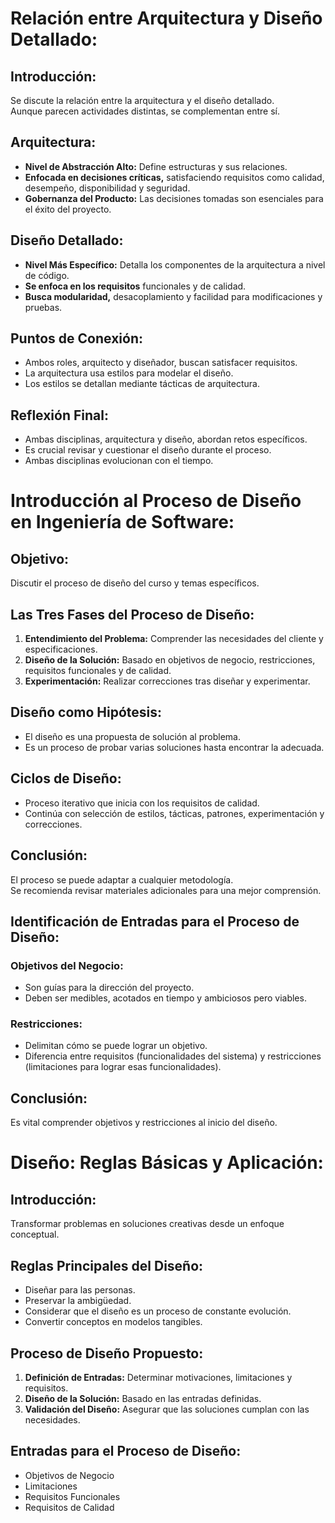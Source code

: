 # Relación entre Arquitectura y Diseño Detallado:

## Introducción:

Se discute la relación entre la arquitectura y el diseño detallado.  
Aunque parecen actividades distintas, se complementan entre sí.

## Arquitectura:

- **Nivel de Abstracción Alto:** Define estructuras y sus relaciones.
- **Enfocada en decisiones críticas,** satisfaciendo requisitos como calidad, desempeño, disponibilidad y seguridad.
- **Gobernanza del Producto:** Las decisiones tomadas son esenciales para el éxito del proyecto.

## Diseño Detallado:

- **Nivel Más Específico:** Detalla los componentes de la arquitectura a nivel de código.
- **Se enfoca en los requisitos** funcionales y de calidad.
- **Busca modularidad,** desacoplamiento y facilidad para modificaciones y pruebas.

## Puntos de Conexión:

- Ambos roles, arquitecto y diseñador, buscan satisfacer requisitos.
- La arquitectura usa estilos para modelar el diseño.
- Los estilos se detallan mediante tácticas de arquitectura.

## Reflexión Final:

- Ambas disciplinas, arquitectura y diseño, abordan retos específicos.
- Es crucial revisar y cuestionar el diseño durante el proceso.
- Ambas disciplinas evolucionan con el tiempo.

# Introducción al Proceso de Diseño en Ingeniería de Software:

## Objetivo:

Discutir el proceso de diseño del curso y temas específicos.

## Las Tres Fases del Proceso de Diseño:

1. **Entendimiento del Problema:** Comprender las necesidades del cliente y especificaciones.
2. **Diseño de la Solución:** Basado en objetivos de negocio, restricciones, requisitos funcionales y de calidad.
3. **Experimentación:** Realizar correcciones tras diseñar y experimentar.

## Diseño como Hipótesis:

- El diseño es una propuesta de solución al problema.
- Es un proceso de probar varias soluciones hasta encontrar la adecuada.

## Ciclos de Diseño:

- Proceso iterativo que inicia con los requisitos de calidad.
- Continúa con selección de estilos, tácticas, patrones, experimentación y correcciones.

## Conclusión:

El proceso se puede adaptar a cualquier metodología.  
Se recomienda revisar materiales adicionales para una mejor comprensión.

## Identificación de Entradas para el Proceso de Diseño:

### Objetivos del Negocio:

- Son guías para la dirección del proyecto.
- Deben ser medibles, acotados en tiempo y ambiciosos pero viables.

### Restricciones:

- Delimitan cómo se puede lograr un objetivo.
- Diferencia entre requisitos (funcionalidades del sistema) y restricciones (limitaciones para lograr esas funcionalidades).

## Conclusión:

Es vital comprender objetivos y restricciones al inicio del diseño.

# Diseño: Reglas Básicas y Aplicación:

## Introducción:

Transformar problemas en soluciones creativas desde un enfoque conceptual.

## Reglas Principales del Diseño:

- Diseñar para las personas.
- Preservar la ambigüedad.
- Considerar que el diseño es un proceso de constante evolución.
- Convertir conceptos en modelos tangibles.

## Proceso de Diseño Propuesto:

1. **Definición de Entradas:** Determinar motivaciones, limitaciones y requisitos.
2. **Diseño de la Solución:** Basado en las entradas definidas.
3. **Validación del Diseño:** Asegurar que las soluciones cumplan con las necesidades.

## Entradas para el Proceso de Diseño:

- Objetivos de Negocio
- Limitaciones
- Requisitos Funcionales
- Requisitos de Calidad

